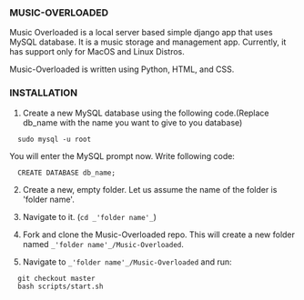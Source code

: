### **MUSIC-OVERLOADED**
Music Overloaded is a local server based simple django app that uses MySQL database.
It is a music storage and management app. Currently, it has support only for MacOS
and Linux Distros.

Music-Overloaded is written using Python, HTML, and CSS.

### **INSTALLATION**

1. Create a new MySQL database using the following code.(Replace db_name with the name you want to give to you database)

  ```
    sudo mysql -u root
  ```
  You will enter the MySQL prompt now. Write following code:
  
  ```
    CREATE DATABASE db_name;
  ```

2. Create a new, empty folder. Let us assume the name of the folder is 'folder name'. 

3. Navigate to it. (`cd _'folder name'_`)

4. Fork and clone the Music-Overloaded repo. This will create a new folder named `_'folder name'_/Music-Overloaded`.

5. Navigate to `_'folder name'_/Music-Overloaded` and run:

  ```
    git checkout master
    bash scripts/start.sh
  ```
